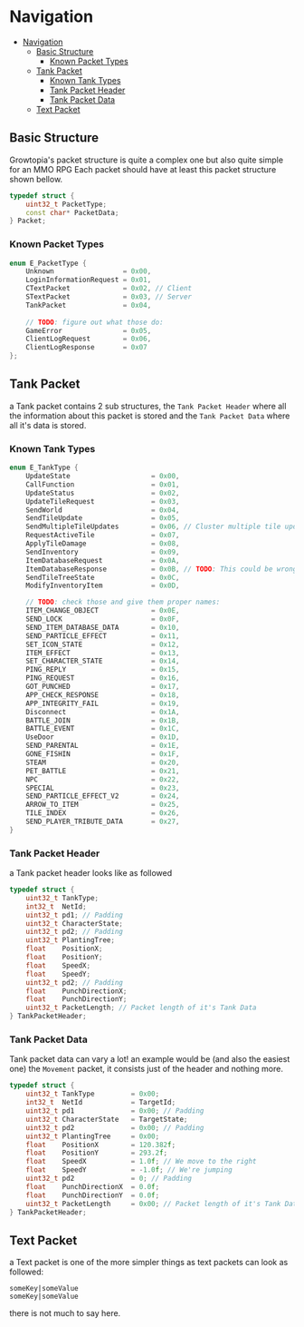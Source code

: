 # Navigation

- [Navigation](#navigation)
  - [Basic Structure](#basic-structure)
    - [Known Packet Types](#known-packet-types)
  - [Tank Packet](#tank-packet)
    - [Known Tank Types](#known-tank-types)
    - [Tank Packet Header](#tank-packet-header)
    - [Tank Packet Data](#tank-packet-data)
  - [Text Packet](#text-packet)

## Basic Structure

Growtopia's packet structure is quite a complex one but also quite simple for an MMO RPG
Each packet should have at least this packet structure shown bellow.

```cpp
typedef struct {
    uint32_t PacketType;
    const char* PacketData;
} Packet;
```

### Known Packet Types

```cpp
enum E_PacketType {
    Unknown                 = 0x00,
    LoginInformationRequest = 0x01,
    CTextPacket             = 0x02, // Client
    STextPacket             = 0x03, // Server
    TankPacket              = 0x04,
    
    // TODO: figure out what those do:
    GameError               = 0x05,
    ClientLogRequest        = 0x06,
    ClientLogResponse       = 0x07
};
```

## Tank Packet

a Tank packet contains 2 sub structures, the `Tank Packet Header` where all the information about this packet is stored and the `Tank Packet Data` where all it's data is stored.

### Known Tank Types

```cpp
enum E_TankType {
    UpdateState                    = 0x00,
    CallFunction                   = 0x01,
    UpdateStatus                   = 0x02,
    UpdateTileRequest              = 0x03,
    SendWorld                      = 0x04,
    SendTileUpdate                 = 0x05,
    SendMultipleTileUpdates        = 0x06, // Cluster multiple tile updates together
    RequestActiveTile              = 0x07,
    ApplyTileDamage                = 0x08,
    SendInventory                  = 0x09,
    ItemDatabaseRequest            = 0x0A,
    ItemDatabaseResponse           = 0x0B, // TODO: This could be wrong. original was `ITEM_ACTIVATE_OBJECT_REQUEST`
    SendTileTreeState              = 0x0C,
    ModifyInventoryItem            = 0x0D,

    // TODO: check those and give them proper names:
    ITEM_CHANGE_OBJECT             = 0x0E,
    SEND_LOCK                      = 0x0F,
    SEND_ITEM_DATABASE_DATA        = 0x10,
    SEND_PARTICLE_EFFECT           = 0x11,
    SET_ICON_STATE                 = 0x12,
    ITEM_EFFECT                    = 0x13,
    SET_CHARACTER_STATE            = 0x14,
    PING_REPLY                     = 0x15,
    PING_REQUEST                   = 0x16,
    GOT_PUNCHED                    = 0x17,
    APP_CHECK_RESPONSE             = 0x18,
    APP_INTEGRITY_FAIL             = 0x19,
    Disconnect                     = 0x1A,
    BATTLE_JOIN                    = 0x1B,
    BATTLE_EVENT                   = 0x1C,
    UseDoor                        = 0x1D,
    SEND_PARENTAL                  = 0x1E,
    GONE_FISHIN                    = 0x1F,
    STEAM                          = 0x20,
    PET_BATTLE                     = 0x21,
    NPC                            = 0x22,
    SPECIAL                        = 0x23,
    SEND_PARTICLE_EFFECT_V2        = 0x24,
    ARROW_TO_ITEM                  = 0x25,
    TILE_INDEX                     = 0x26,
    SEND_PLAYER_TRIBUTE_DATA       = 0x27,
}
```

### Tank Packet Header

a Tank packet header looks like as followed

```cpp
typedef struct {
    uint32_t TankType;
    int32_t  NetId;
    uint32_t pd1; // Padding
    uint32_t CharacterState;
    uint32_t pd2; // Padding
    uint32_t PlantingTree;
    float    PositionX;
    float    PositionY;
    float    SpeedX;
    float    SpeedY;
    uint32_t pd2; // Padding
    float    PunchDirectionX;
    float    PunchDirectionY;
    uint32_t PacketLength; // Packet length of it's Tank Data
} TankPacketHeader;
```

### Tank Packet Data

Tank packet data can vary a lot! an example would be (and also the easiest one) the `Movement` packet, it consists just of the header and nothing more.

```cpp
typedef struct {
    uint32_t TankType         = 0x00;
    int32_t  NetId            = TargetId;
    uint32_t pd1              = 0x00; // Padding
    uint32_t CharacterState   = TargetState;
    uint32_t pd2              = 0x00; // Padding
    uint32_t PlantingTree     = 0x00;
    float    PositionX        = 120.382f;
    float    PositionY        = 293.2f;
    float    SpeedX           = 1.0f; // We move to the right
    float    SpeedY           = -1.0f; // We're jumping
    uint32_t pd2              = 0; // Padding
    float    PunchDirectionX  = 0.0f;
    float    PunchDirectionY  = 0.0f;
    uint32_t PacketLength     = 0x00; // Packet length of it's Tank Data
} TankPacketHeader;
```

## Text Packet

a Text packet is one of the more simpler things as text packets can look as followed:

```csv
someKey|someValue
someKey|someValue
```

there is not much to say here.
